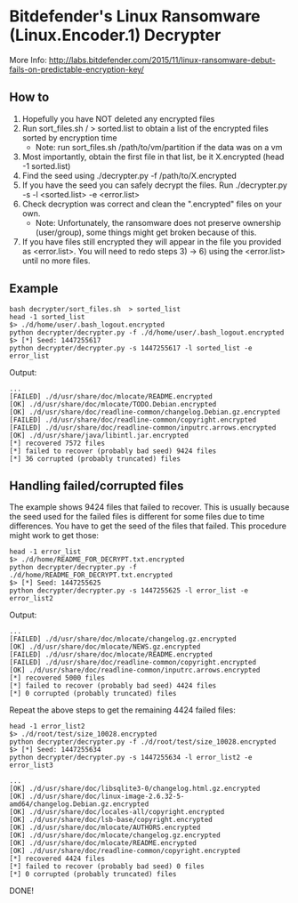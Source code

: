# Bitdefender's Linux Ransomware (Linux.Encoder.1) Decrypter

More Info: http://labs.bitdefender.com/2015/11/linux-ransomware-debut-fails-on-predictable-encryption-key/

## How to
1. Hopefully you have NOT deleted any encrypted files  
2. Run sort_files.sh / > sorted.list to obtain a list of the encrypted files sorted by encryption time
    * Note: run sort_files.sh /path/to/vm/partition if the data was on a vm
3. Most importantly, obtain the first file in that list, be it X.encrypted (head -1 sorted.list)
4. Find the seed using ./decrypter.py -f /path/to/X.encrypted
5. If you have the seed you can safely decrypt the files. Run ./decrypter.py -s <seed> -l <sorted.list> -e <error.list>
6. Check decryption was correct and clean the ".encrypted" files on your own.
    * Note: Unfortunately, the ransomware does not preserve ownership (user/group), some things might get broken because of this.
7. If you have files still encrypted they will appear in the file you provided as <error.list>. You will need to redo steps 3) -> 6) using the <error.list> until no more files.

## Example
    bash decrypter/sort_files.sh  > sorted_list
    head -1 sorted_list
    $> ./d/home/user/.bash_logout.encrypted
    python decrypter/decrypter.py -f ./d/home/user/.bash_logout.encrypted
    $> [*] Seed: 1447255617
    python decrypter/decrypter.py -s 1447255617 -l sorted_list -e error_list
     
Output:

    ...
    [FAILED] ./d/usr/share/doc/mlocate/README.encrypted
    [OK] ./d/usr/share/doc/mlocate/TODO.Debian.encrypted
    [OK] ./d/usr/share/doc/readline-common/changelog.Debian.gz.encrypted
    [FAILED] ./d/usr/share/doc/readline-common/copyright.encrypted
    [FAILED] ./d/usr/share/doc/readline-common/inputrc.arrows.encrypted
    [OK] ./d/usr/share/java/libintl.jar.encrypted
    [*] recovered 7572 files
    [*] failed to recover (probably bad seed) 9424 files
    [*] 36 corrupted (probably truncated) files

## Handling failed/corrupted files
The example shows 9424 files that failed to recover. This is usually because the seed used for the failed files is different for some files due to time differences. You have to get the seed of the files that failed. This procedure might work to get those:
     
    head -1 error_list 
    $> ./d/home/README_FOR_DECRYPT.txt.encrypted
    python decrypter/decrypter.py -f ./d/home/README_FOR_DECRYPT.txt.encrypted
    $> [*] Seed: 1447255625
    python decrypter/decrypter.py -s 1447255625 -l error_list -e error_list2

Output:

    ...
    [FAILED] ./d/usr/share/doc/mlocate/changelog.gz.encrypted
    [OK] ./d/usr/share/doc/mlocate/NEWS.gz.encrypted
    [FAILED] ./d/usr/share/doc/mlocate/README.encrypted
    [FAILED] ./d/usr/share/doc/readline-common/copyright.encrypted
    [OK] ./d/usr/share/doc/readline-common/inputrc.arrows.encrypted
    [*] recovered 5000 files
    [*] failed to recover (probably bad seed) 4424 files
    [*] 0 corrupted (probably truncated) files


Repeat the above steps to get the remaining 4424 failed files:

    head -1 error_list2
    $> ./d/root/test/size_10028.encrypted
    python decrypter/decrypter.py -f ./d/root/test/size_10028.encrypted
    $> [*] Seed: 1447255634
    python decrypter/decrypter.py -s 1447255634 -l error_list2 -e error_list3

    ...
    [OK] ./d/usr/share/doc/libsqlite3-0/changelog.html.gz.encrypted
    [OK] ./d/usr/share/doc/linux-image-2.6.32-5-amd64/changelog.Debian.gz.encrypted
    [OK] ./d/usr/share/doc/locales-all/copyright.encrypted
    [OK] ./d/usr/share/doc/lsb-base/copyright.encrypted
    [OK] ./d/usr/share/doc/mlocate/AUTHORS.encrypted
    [OK] ./d/usr/share/doc/mlocate/changelog.gz.encrypted
    [OK] ./d/usr/share/doc/mlocate/README.encrypted
    [OK] ./d/usr/share/doc/readline-common/copyright.encrypted
    [*] recovered 4424 files
    [*] failed to recover (probably bad seed) 0 files
    [*] 0 corrupted (probably truncated) files

DONE!

